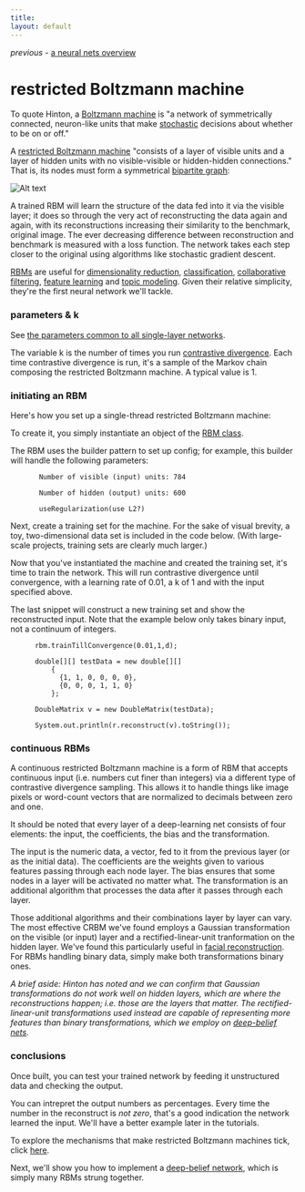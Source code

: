 ```yaml
---
title: 
layout: default
---
```


*previous* - [a neural nets overview](../index.html)
# restricted Boltzmann machine

To quote Hinton, a [Boltzmann machine](http://www.scholarpedia.org/article/Boltzmann_machine) is "a network of symmetrically connected, neuron-like units that make [stochastic](http://www.merriam-webster.com/dictionary/stochastic) decisions about whether to be on or off." 

A [restricted Boltzmann machine](http://www.scholarpedia.org/article/Boltzmann_machine#Restricted_Boltzmann_machines) "consists of a layer of visible units and a layer of hidden units with no visible-visible or hidden-hidden connections." That is, its nodes must form a symmetrical [bipartite graph](https://en.wikipedia.org/wiki/Bipartite_graph): 

![Alt text](../img/bipartite_graph.png)

A trained RBM will learn the structure of the data fed into it via the visible layer; it does so through the very act of reconstructing the data again and again, with its reconstructions increasing their similarity to the benchmark, original image. The ever decreasing difference between reconstruction and benchmark is measured with a loss function. The network takes each step closer to the original using algorithms like stochastic gradient descent. 

[RBMs](../glossary.html#restrictedboltzmannmachine) are useful for [dimensionality reduction](https://en.wikipedia.org/wiki/Dimensionality_reduction), [classification](https://en.wikipedia.org/wiki/Statistical_classification), [collaborative filtering](https://en.wikipedia.org/wiki/Collaborative_filtering), [feature learning](https://en.wikipedia.org/wiki/Feature_learning) and [topic modeling](https://en.wikipedia.org/wiki/Topic_model). Given their relative simplicity, they're the first neural network we'll tackle.

### parameters & k

See [the parameters common to all single-layer networks](../singlelayernetwork.html).

The variable k is the number of times you run [contrastive divergence](../glossary.html#contrastivedivergence). Each time contrastive divergence is run, it's a sample of the Markov chain composing the restricted Boltzmann machine. A typical value is 1.

### initiating an RBM

Here's how you set up a single-thread restricted Boltzmann machine: 

To create it, you simply instantiate an object of the [RBM class](../doc/org/deeplearning4j/rbm/RBM.html).

<script src="http://gist-it.appspot.com/github.com/agibsonccc/java-deeplearning/blob/master/deeplearning4j-examples/src/main/java/org/deeplearning4j/example/mnist/RBMMnistExample.java?slice=21:26"></script>

The RBM uses the builder pattern to set up config; for example, this builder will handle the following parameters:

           Number of visible (input) units: 784

           Number of hidden (output) units: 600 

           useRegularization(use L2?)           

Next, create a training set for the machine. For the sake of visual brevity, a toy, two-dimensional data set is included in the code below. (With large-scale projects, training sets are clearly much larger.)

<script src="http://gist-it.appspot.com/github.com/agibsonccc/java-deeplearning/blob/master/deeplearning4j-examples/src/main/java/org/deeplearning4j/example/mnist/RBMMnistExample.java?slice=26:35"></script>

Now that you've instantiated the machine and created the training set, it's time to train the network. This will run contrastive divergence until convergence, with a learning rate of 0.01, a k of 1 and with the input specified above. 

The last snippet will construct a new training set and show the reconstructed input. Note that the example below only takes binary input, not a continuum of integers.

		  rbm.trainTillConvergence(0.01,1,d);
		
          double[][] testData = new double[][]
			  {
			    {1, 1, 0, 0, 0, 0},
				{0, 0, 0, 1, 1, 0}
			  };

		  DoubleMatrix v = new DoubleMatrix(testData);	

          System.out.println(r.reconstruct(v).toString());

### continuous RBMs

A continuous restricted Boltzmann machine is a form of RBM that accepts continuous input (i.e. numbers cut finer than integers) via a different type of contrastive divergence sampling. This allows it to handle things like image pixels or word-count vectors that are normalized to decimals between zero and one.

It should be noted that every layer of a deep-learning net consists of four elements: the input, the coefficients, the bias and the transformation. 

The input is the numeric data, a vector, fed to it from the previous layer (or as the initial data). The coefficients are the weights given to various features passing through each node layer. The bias ensures that some nodes in a layer will be activated no matter what. The transformation is an additional algorithm that processes the data after it passes through each layer. 

Those additional algorithms and their combinations layer by layer can vary. The most effective CRBM we've found employs a Gaussian transformation on the visible (or input) layer and a rectified-linear-unit tranformation on the hidden layer. We've found this particularly useful in [facial reconstruction](../facial-reconstruction-tutorial.html). For RBMs handling binary data, simply make both transformations binary ones. 

*A brief aside: Hinton has noted and we can confirm that Gaussian transformations do not work well on hidden layers, which are where the reconstructions happen; i.e. those are the layers that matter. The rectified-linear-unit transformations used instead are capable of representing more features than binary transformations, which we employ on [deep-belief nets](../deepbeliefnetwork.html).*

### conclusions

Once built, you can test your trained network by feeding it unstructured data and checking the output.

You can intrepret the output numbers as percentages. Every time the number in the reconstruct is *not zero*, that's a good indication the network learned the input. We'll have a better example later in the tutorials. 

To explore the mechanisms that make restricted Boltzmann machines tick, click [here](../understandingRBMs.html).

Next, we'll show you how to implement a [deep-belief network](../deepbeliefnetwork.html), which is simply many RBMs strung together.